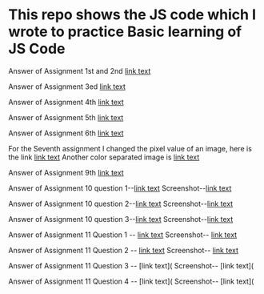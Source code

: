 # This repo shows the JS code which I wrote to practice Basic learning of JS Code

Answer of Assignment 1st and 2nd [link text](https://github.com/ChinmoyDas12/Code-practice/blob/main/Class_1%262)

Answer of Assignment 3ed [link text](https://github.com/ChinmoyDas12/Code-practice/blob/main/Class_3_practice)

Answer of Assignment 4th [link text](https://github.com/ChinmoyDas12/Code-practice/blob/main/Class_4_practice)

Answer of Assignment 5th [link text](https://github.com/ChinmoyDas12/Code-practice/blob/main/Class_5_practice)

Answer of Assignment 6th [link text](https://github.com/ChinmoyDas12/Basic_JS_Code_Practice/blob/main/Class_6_practice)

For the Seventh assignment I changed the pixel value of an image, here is the link [link text](https://github.com/ChinmoyDas12/Basic_JS_Code_Practice/blob/main/gray-emoji.png)
Another color separated image is [link text](https://github.com/ChinmoyDas12/Basic_JS_Code_Practice/blob/main/Image%20color%20seperated.png)

Answer of Assignment 9th [link text](https://code.earthengine.google.com/b96535f5994c34d905104174d814bced)

Answer of Assignment 10 question 1--[link text](https://code.earthengine.google.com/b913184d535fd3a95262143918b141ae)
Screenshot--[link text](https://github.com/ChinmoyDas12/Basic_JS_Code_Practice/blob/a3ffad78440f4e3291b83e884d45aca9e4f2131e/1.png)

Answer of Assignment 10 question 2--[link text](https://code.earthengine.google.com/482790588a61da0a224421458745e1a4)
Screenshot--[link text](https://github.com/ChinmoyDas12/Basic_JS_Code_Practice/blob/77cbde174c123ede00707296b0dca0140826f6ff/2.png)

Answer of Assignment 10 question 3--[link text](https://code.earthengine.google.com/1e9c94e22016fe7e07e0060e21d5a9c2)
Screenshot--[link text](https://github.com/ChinmoyDas12/Basic_JS_Code_Practice/blob/77cbde174c123ede00707296b0dca0140826f6ff/3.png)

Answer of Assignment 11 Question 1 -- [link text](https://code.earthengine.google.com/2d034b18324d6bd00ce3bbef7f83e06a)
Screenshot-- [link text](https://github.com/ChinmoyDas12/Basic_JS_Code_Practice/blob/230e9c591d357218ac5b9fe71bd370c5f890d8f1/1.png)

Answer of Assignment 11 Question 2 -- [link text](https://code.earthengine.google.com/b52b753df580d993eef87885c9268385)
Screenshot-- [link text](https://github.com/ChinmoyDas12/Basic_JS_Code_Practice/blob/e967e3ef100f5167f8441579cc7562a9c70ba76d/2.png)

Answer of Assignment 11 Question 3 -- [link text](
Screenshot-- [link text](

Answer of Assignment 11 Question 4 -- [link text](
Screenshot-- [link text](


